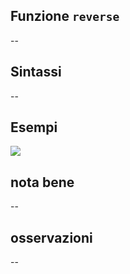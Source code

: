 ## Funzione `reverse`

--

## Sintassi

--

## Esempi

<img src="/img/geometria/xxx/reverse1.png">

## nota bene

--

## osservazioni

--